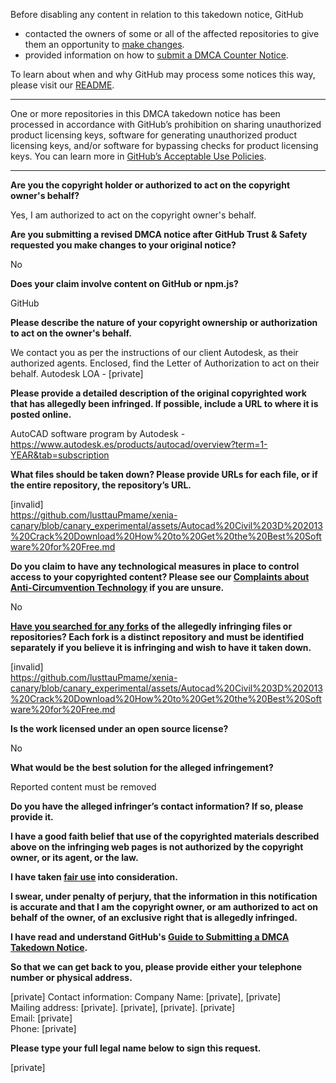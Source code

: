 Before disabling any content in relation to this takedown notice, GitHub
- contacted the owners of some or all of the affected repositories to give them an opportunity to [make changes](https://docs.github.com/en/github/site-policy/dmca-takedown-policy#a-how-does-this-actually-work).
- provided information on how to [submit a DMCA Counter Notice](https://docs.github.com/en/articles/guide-to-submitting-a-dmca-counter-notice).

To learn about when and why GitHub may process some notices this way, please visit our [README](https://github.com/github/dmca/blob/master/README.md#anatomy-of-a-takedown-notice).

---

One or more repositories in this DMCA takedown notice has been processed in accordance with GitHub’s prohibition on sharing unauthorized product licensing keys, software for generating unauthorized product licensing keys, and/or software for bypassing checks for product licensing keys.
You can learn more in [GitHub’s Acceptable Use Policies](https://docs.github.com/en/github/site-policy/github-acceptable-use-policies).

---

**Are you the copyright holder or authorized to act on the copyright owner's behalf?**

Yes, I am authorized to act on the copyright owner's behalf.

**Are you submitting a revised DMCA notice after GitHub Trust & Safety requested you make changes to your original notice?**

No

**Does your claim involve content on GitHub or npm.js?**

GitHub

**Please describe the nature of your copyright ownership or authorization to act on the owner's behalf.**

We contact you as per the instructions of our client Autodesk, as their authorized agents. Enclosed, find the Letter of Authorization to act on their behalf. Autodesk LOA - [private]

**Please provide a detailed description of the original copyrighted work that has allegedly been infringed. If possible, include a URL to where it is posted online.**

AutoCAD software program by Autodesk - https://www.autodesk.es/products/autocad/overview?term=1-YEAR&tab=subscription

**What files should be taken down? Please provide URLs for each file, or if the entire repository, the repository’s URL.**

[invalid]  
https://github.com/lusttauPmame/xenia-canary/blob/canary_experimental/assets/Autocad%20Civil%203D%202013%20Crack%20Download%20How%20to%20Get%20the%20Best%20Software%20for%20Free.md

**Do you claim to have any technological measures in place to control access to your copyrighted content? Please see our <a href="https://docs.github.com/articles/guide-to-submitting-a-dmca-takedown-notice#complaints-about-anti-circumvention-technology">Complaints about Anti-Circumvention Technology</a> if you are unsure.**

No

**<a href="https://docs.github.com/articles/dmca-takedown-policy#b-what-about-forks-or-whats-a-fork">Have you searched for any forks</a> of the allegedly infringing files or repositories? Each fork is a distinct repository and must be identified separately if you believe it is infringing and wish to have it taken down.**

[invalid]  
https://github.com/lusttauPmame/xenia-canary/blob/canary_experimental/assets/Autocad%20Civil%203D%202013%20Crack%20Download%20How%20to%20Get%20the%20Best%20Software%20for%20Free.md

**Is the work licensed under an open source license?**

No

**What would be the best solution for the alleged infringement?**

Reported content must be removed

**Do you have the alleged infringer’s contact information? If so, please provide it.**

**I have a good faith belief that use of the copyrighted materials described above on the infringing web pages is not authorized by the copyright owner, or its agent, or the law.**

**I have taken <a href="https://www.lumendatabase.org/topics/22">fair use</a> into consideration.**

**I swear, under penalty of perjury, that the information in this notification is accurate and that I am the copyright owner, or am authorized to act on behalf of the owner, of an exclusive right that is allegedly infringed.**

**I have read and understand GitHub's <a href="https://docs.github.com/articles/guide-to-submitting-a-dmca-takedown-notice/">Guide to Submitting a DMCA Takedown Notice</a>.**

**So that we can get back to you, please provide either your telephone number or physical address.**

[private] Contact information:
Company Name: [private], [private]  
Mailing address: [private]. [private], [private]. [private]  
Email: [private]  
Phone: [private]

**Please type your full legal name below to sign this request.**

[private]
